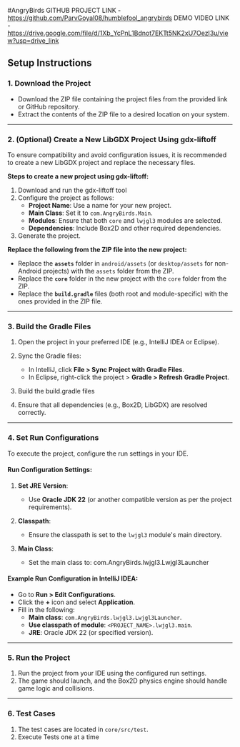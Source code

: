 #AngryBirds
GITHUB PROJECT LINK - https://github.com/ParvGoyal08/humblefool_angrybirds
DEMO VIDEO LINK - https://drive.google.com/file/d/1Xb_YcPnL1Bdnot7EKTt5NK2xU7OezI3u/view?usp=drive_link

## **Setup Instructions**

### **1. Download the Project**
- Download the ZIP file containing the project files from the provided link or GitHub repository.
- Extract the contents of the ZIP file to a desired location on your system.

---

### **2. (Optional) Create a New LibGDX Project Using gdx-liftoff**
To ensure compatibility and avoid configuration issues, it is recommended to create a new LibGDX project and replace the necessary files.

**Steps to create a new project using gdx-liftoff:**
1. Download and run the gdx-liftoff tool
2. Configure the project as follows:
    - **Project Name**: Use a name for your new project.
    - **Main Class**: Set it to `com.AngryBirds.Main`.
    - **Modules**: Ensure that both `core` and `lwjgl3` modules are selected.
    - **Dependencies**: Include Box2D and other required dependencies.
3. Generate the project.

**Replace the following from the ZIP file into the new project:**
- Replace the **`assets`** folder in `android/assets` (or `desktop/assets` for non-Android projects) with the `assets` folder from the ZIP.
- Replace the **`core`** folder in the new project with the `core` folder from the ZIP.
- Replace the **`build.gradle`** files (both root and module-specific) with the ones provided in the ZIP file.

---

### **3. Build the Gradle Files**
1. Open the project in your preferred IDE (e.g., IntelliJ IDEA or Eclipse).
2. Sync the Gradle files:
    - In IntelliJ, click **File > Sync Project with Gradle Files**.
    - In Eclipse, right-click the project > **Gradle > Refresh Gradle Project**.

3. Build the build.gradle files
4. Ensure that all dependencies (e.g., Box2D, LibGDX) are resolved correctly.

---

### **4. Set Run Configurations**
To execute the project, configure the run settings in your IDE.

#### **Run Configuration Settings:**
1. **Set JRE Version**:
    - Use **Oracle JDK 22** (or another compatible version as per the project requirements).

2. **Classpath**:
    - Ensure the classpath is set to the `lwjgl3` module's main directory.

3. **Main Class**:
    - Set the main class to:       com.AngryBirds.lwjgl3.Lwjgl3Launcher


#### **Example Run Configuration in IntelliJ IDEA:**
- Go to **Run > Edit Configurations**.
- Click the **+** icon and select **Application**.
- Fill in the following:
    - **Main class**: `com.AngryBirds.lwjgl3.Lwjgl3Launcher`.
    - **Use classpath of module**: `<PROJECT_NAME>.lwjgl3.main`.
    - **JRE**: Oracle JDK 22 (or specified version).

---

### **5. Run the Project**
1. Run the project from your IDE using the configured run settings.
2. The game should launch, and the Box2D physics engine should handle game logic and collisions.

---

### **6. Test Cases**
1. The test cases are located in `core/src/test`.
2. Execute Tests one at a time
